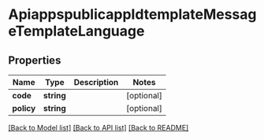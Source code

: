 # ApiappspublicappIdtemplateMessageTemplateLanguage

## Properties
Name | Type | Description | Notes
------------ | ------------- | ------------- | -------------
**code** | **string** |  | [optional] 
**policy** | **string** |  | [optional] 

[[Back to Model list]](../../README.md#documentation-for-models) [[Back to API list]](../../README.md#documentation-for-api-endpoints) [[Back to README]](../../README.md)

